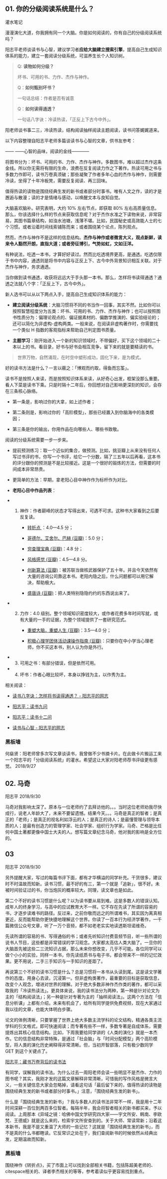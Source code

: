 ## 01. 你的分级阅读系统是什么？
灌水笔记

漫漫演化大道，你我拥有同一个大脑。你是如何阅读的，你有自己的分级阅读系统吗？

阳志平老师谈读书与心智，建议学习者**应给大脑建立搜索引擎**，提高自己生成知识体系的能力，建立一套阅读分级系统，可滋养生长个人知识树。

> Q: **读物如何分级？**
>
>  坏书、可用的书、力作、杰作与神作。
>
> Q：**如何甄别坏书？**
>
> 一句话总结：作者是否有诚意
>
> Q：**如何读得通透？**
>
> 一句话八字诀：冷读热读，「正反上下古今中外」。

阳老师谈书事二三，冷读热读，结构阅读抽样阅读主题阅读，读书问答娓娓道来。

以下内容整理自阳志平老师多篇谈读书与心智的文章，供书友参考：

—— ——心智的品味，阅读的金线————

将图书分为：坏书、可用的书、力作、杰作与神作。多数图书，难以超过杰作这条金线。所以你无需将有限的生命，浪费在反复阅读力作之下著作。热读可用之书与多数力作即可，读书万卷真须破；那些凝聚了作者多年心血的杰作与神作，则需要冷读，坐得了十年冷板凳，需要反复阅读、再三回味。

值得热读的读物是围绕经典生发的新书或者部分时事书。唯有人文之作，读的才是邂逅与散漫；读的才是情绪与感动，以唤醒文本与良知自觉。

大脑喜欢脑补。研究表明，大约 10% 左右节点，即获取 80% 左右高质量信息。那么，你该选择什么样的节点来获取信息呢？对于杰作水准之下读物来说，非常容易，其图书篇章结构，如浊水池塘，浅薄不堪。比如，民国秘史或高效能人士的七个习惯。或者沿着时间线索铺陈而来；或者围绕某个论点，陈列观点。

然而，杰作与神作不是这样的信息结构。**杰作与神作或者微言大义，观点新鲜，读来令人豁然开朗，直指大道；或者旁征博引，气势如虹，文如汪洋。**

有种说法，吃透一本书，才算好好读过。然而比吃透境界更高，是通透。吃透仅限于书中内容，通透则是将书中内容与正反上下、古今中外背景知识相互关联。对于杰作与神作，务求通透。

当你做到读书通透，收获将远远大于手头那一本书。那么，怎样将书读得通透？通透之法就八个字：「正反上下，古今中外」。

新人选书可以从以下两点入手，提高自己生成知识体系的能力：

- **建立阅读分级系统**：大脑习惯将不同的书当作一回事，其实不然。比如你可以按照智慧程度分为五类：坏书、可用的书、力作、杰作与神作；也可以按照图书性质分为：偏理论观点的、偏证据素材的、偏数学推演的、偏实验结论的；还可以简化为非虚构-虚构两类。一般来说，在阅读非虚构著作时，你需要找一个类似 H 指数的客观指标来帮助自己判定图书质量。

- **主题学习**：刚开始进入一个新的知识领域时，不带偏好，买下这个领域的二十本以上的书。看目录，好书与好书会相互竞争，留下来的就是要精读的书。

> 世界万物，自然涌现，在时空中塑形成功，固化下来，是为模式。

好的读书方法是什么？一言以蔽之：「博观而约取，得鱼而忘筌」。

读书不是按照人来读，而是按照知识体系来读，从好奇心出发，框架没那么重要。看人下菜是读书下乘。只是时隔十二年后，你回想对自己影响更深刻的知识，会存在三条核心脉络。

- 第一条是，影响过你的大拿，如上述作者；

- 第二条则是，影响过你的「高阶模型」，那些已经置入到你脑海中的各类模因；
- 第三条是你的输出，你用作品在向哪些人、哪些书致敬。

阅读的分级系统需要一步一步来。

- 提前预测练习：取一个近似的集合，做预测。比如，挑豆瓣上从来没有任何人写过书评的书，你写一个书评，给它一个分数，隔了三五年以后再看，这本书的评分跟你的预测是不是比较接近。这是一个很好的锻炼的方法，但需要的时间成本非常昂贵。

- 更简单的方法：早期，拿老阳心目中神作作为标杆作为对比。

- **老阳心目中作品列表**：

- 1. 神作：作者巅峰的状态才写得出来，可遇不可求。这种书大家看到之后要反复读。     

     - [转折点 ](转折点 (豆瓣) )：4.0—4.5 分；
     
     - [哥德尔、艾舍尔、巴赫 (豆瓣)](哥德尔、艾舍尔、巴赫 (豆瓣) )：5.0 分；
     - [穷查理宝典 (豆瓣)](穷查理宝典 (豆瓣) )：4.8 分；
     - [风格感觉 (豆瓣)](风格感觉 (豆瓣) )：4.5—4.8 分。
     - [创新算法 (豆瓣)](创新算法 (豆瓣) )：被苏联当做核武器保护了五十年。并且今天依然有大量的咨询公司靠这本书。老阳内隐之后，什么问题都可以用它解决，帮助极大。
     - [盛唐诗 (豆瓣)](盛唐诗 (豆瓣) )：把人类特别隐隐约约的东西说出来了。

- 2. 力作：4.0 级别。整个领域知识密度较大，或作者花费多年时间写就，或有大量的一手的证据，为整个领域提供了一套研究范式。
     
     - [重塑大脑，重塑人生 (豆瓣)](重塑大脑，重塑人生 (豆瓣) )：3.5—4.0 分；
     
     - [积极心理学团体活动课操作指南 (豆瓣)](积极心理学团体活动课操作指南 (豆瓣) )：只要你在中小学当心理老师，你不买这本书，别人认为你是外行。
 
- 3. 可用之书：有部分错误，但是依然可用。
  
- 4. 坏书：作者心眼比较坏，本身以挣钱为主，以作秀为主。

相关阅读：

- [读书八字诀：怎样将书读得通透？ - 阳志平的网志](https://www.yangzhiping.com/psy/reading.html)

- [阳志平：读书九问](https://mp.weixin.qq.com/s/PqLX2VgXzZaxwblHpeR4QQ)
- [阳志平：读书十二问](https://mp.weixin.qq.com/s/uQbLNaAA5RxyPcALu8sYLA)
- [读书与心智 - 阳志平的网志](https://www.yangzhiping.com/psy/openmintalk.html)

### 黑板墙

何燊贤：阳老师曾多次写文章谈读书，我曾做不少书摘卡片。在此做卡片搬运工来一个阳志平的「分级阅读系统」的灌水。希望这让大家对阳老师荐书评级更有感觉。
2018/9/27

## 02. 马奇
阳志平
2018/9/30

马奇对我影响太深了。原本与一位老师约了去拜访他的。。。当时这位老师劝我尽快成行，说老人年龄大了，未来不要留遗憾。结果今天。。。马奇是真正的智者；是真正的「老师」；是真正的视名利如浮云的人；是真正的诗人；是最懂管理与领导本质的人；是最有创造力的管理学家、社会学家、组织行为学家。马奇、芒格是比任何中国土著都更像中国士大夫的人。想写篇文章纪念马奇，他对我的影响是全方位的。

## 03
阳志平
2018/9/30

另外提醒大家，写过的每篇书评下面，都有才华横溢的同学补充。干货很多，建议时不时温故而知新。读书习惯，最不好的有三，第一个就是「追新」，很不好。未被时间验证过的书，你当炮灰的概率较大。同理，读文章也是如此。

第二个不好的读书习惯是什么呢？以为读书要从易到难。这是多数人的错误认知。成年人的终身学习，与高中的应试教育大不一样。它不存在先读了所谓的容易的书，才逐步读难书的路径。反过来，之前你敬而远之的所谓难书，其实因为离真相更近，反而能帮助你更快捷地理解这个世界。你读了一百本行为经济学著作，一千篇微信公众号文章，听了一万个音频，都不如老老实实地读透斯坦诺维奇。

先读所谓的容易的书、写得通俗的书；或者先听知识付费音频节目，听一些所谓的说书人节目，这些都是非常错误的学习观念。大家都太高估人类大脑了。一旦你的大脑首先被这些二三流知识占据，那么未来你想改变，几乎不可能。各位同学可以做个小小的实验，同样一本书，你先读纸质书与电子书，都会带来不一样的记忆效果。更不用说，二手三手知识与一手知识的差距了。

再说第三个不好的读书习惯是什么？总是习惯将一本书从头读到尾。这是读文学著作的态度。用身心去读，沉浸第一。但非虚构类著作，最重要的目标是获取信息，改变个人观念，增进对世界的理解。对于绝大多数非神作杰作类的著作，都可以采取我的「冷读热读法」。更具体来说，我的读书法分为两种，第一种是针对论文为主的「结构阅读法」；另一种是针对专著为主的「抽样阅读法」。这两个方法在「信息分析课」上都有介绍，未来有机会了，给所有同学提供免费视频，现在大家通过我以往的文章，也能大体明白步骤。

论文的体例清晰，只要掌握了世界上绝大多数主流学科的论文结构，精通各类主流学科的引文格式，即可快速阅读；而专著有些不一样，多数专著是自成体系，需要提炼出其核心信息结构。比如，下周我要给同学讲的《人类的演化》就是一本杰作。它的信息结构非常特殊，是通过「社会脑」与「时间分配模型」两个高阶模型，将人类的演化历史阐释得非常清晰。但，当初开智部落，只有极少数同学 GET 到这个关键点了。

[阳志平：藏书万卷背后的读书法](https://mp.weixin.qq.com/s/P59d7ZoSwt3ud5TFcHFaRQ)

有同学，误解我的读书法。为什么过去一周阳老师会读一些明显不是杰作、力作的图书呢？其实，我刚才发的这篇文章解释非常清晰，可惜我的写作风格是微言大义，一些关键信息大家会忽略掉，请看这句话「最后留下来的，值得热读的读物是围绕经典生发的新书或者部分时事书。」注意，「围绕经典生发的新书」。

什么是「围绕经典生发的新书」？我与多数人的读书法非常不一样，我是用十二年时间深耕一百位到两百多位智者。每隔半年，我会将智者相关的新书都买来，予以阅读。上周那本《异域之镜：哈佛中国文学研究四大家——宇文所安、韩南、李欧梵、王德威》就是这么来的，检索宇文所安查到的。关于大师、常读常新；沿着这本新书，我是不是又重温了大师的一些记忆？这就是「围绕经典生发的新书」，而不是真的什么书都瞎读。它反常识之处在于，我们查阅新书的时候依然从经典出发，定期温故而知新。

### 黑板墙

围绕神作《转折点》，买了市面上可以找到全部相关书籍，包括陈超美老师的、citespace相关的、译者李杰相关的等等，参考着读似乎更容易找到重点。

